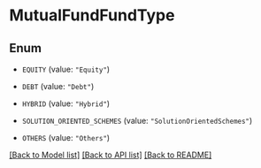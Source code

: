 # MutualFundFundType

## Enum


* `EQUITY` (value: `"Equity"`)

* `DEBT` (value: `"Debt"`)

* `HYBRID` (value: `"Hybrid"`)

* `SOLUTION_ORIENTED_SCHEMES` (value: `"SolutionOrientedSchemes"`)

* `OTHERS` (value: `"Others"`)


[[Back to Model list]](../README.md#documentation-for-models) [[Back to API list]](../README.md#documentation-for-api-endpoints) [[Back to README]](../README.md)



